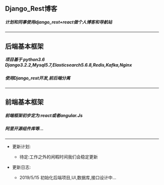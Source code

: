 ## Django_Rest博客

##### 计划和同事使用django_rest+react做个人博客和导航站

***

## 后端基本框架

##### 项目基于 python3.6 Django3.2.2,Mysql5.7,Elasticsearch5.6.8,Redis,Kafka,Nginx
##### 使用Django_rest开发,前后端分离

***

## 前端基本框架

##### 前端框架初步定为:react或者angular.Js
##### 阿里开源组件库等...

***

* 更新计划:
    * 待定:工作之外的闲暇时间我们会稳定更新

* 更新日志:
    * 2019/5/15 初始化后端项目,UI,数据库,接口设计中...
